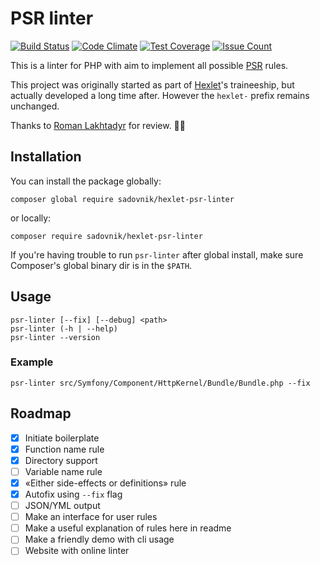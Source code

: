 # PSR linter
[![Build Status](https://travis-ci.org/sadovnik/hexlet-psr-linter.svg?branch=master)](https://travis-ci.org/sadovnik/hexlet-psr-linter)
[![Code Climate](https://codeclimate.com/github/sadovnik/hexlet-psr-linter/badges/gpa.svg)](https://codeclimate.com/github/sadovnik/hexlet-psr-linter)
[![Test Coverage](https://codeclimate.com/github/sadovnik/hexlet-psr-linter/badges/coverage.svg)](https://codeclimate.com/github/sadovnik/hexlet-psr-linter/coverage)
[![Issue Count](https://codeclimate.com/github/sadovnik/hexlet-psr-linter/badges/issue_count.svg)](https://codeclimate.com/github/sadovnik/hexlet-psr-linter)

This is a linter for PHP with aim to implement all possible [PSR](http://www.php-fig.org/psr/) rules.

This project was originally started as part of [Hexlet](https://hexlet.io)'s traineeship, but actually developed a long time after. However the `hexlet-` prefix remains unchanged.

Thanks to [Roman Lakhtadyr](https://github.com/pldin601) for review. 🙏🏻

## Installation
You can install the package globally:

    composer global require sadovnik/hexlet-psr-linter

or locally:

    composer require sadovnik/hexlet-psr-linter

If you're having trouble to run `psr-linter` after global install, make sure Composer's global binary dir is in the `$PATH`.

## Usage

    psr-linter [--fix] [--debug] <path>
    psr-linter (-h | --help)
    psr-linter --version

### Example

    psr-linter src/Symfony/Component/HttpKernel/Bundle/Bundle.php --fix

## Roadmap
- [x] Initiate boilerplate
- [x] Function name rule
- [x] Directory support
- [ ] Variable name rule
- [x] «Either side-effects or definitions» rule
- [x] Autofix using `--fix` flag
- [ ] JSON/YML output
- [ ] Make an interface for user rules
- [ ] Make a useful explanation of rules here in readme
- [ ] Make a friendly demo with cli usage
- [ ] Website with online linter
